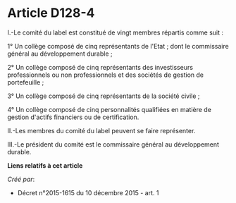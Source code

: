 # Article D128-4

I.-Le comité du label est constitué de vingt membres répartis comme suit : 

1° Un collège composé de cinq représentants de l'Etat ; dont le commissaire général au développement durable ; 

2° Un collège composé de cinq représentants des investisseurs professionnels ou non professionnels et des sociétés de gestion
de portefeuille ; 

3° Un collège composé de cinq représentants de la société civile ; 

4° Un collège composé de cinq personnalités qualifiées en matière de gestion d'actifs financiers ou de certification. 

II.-Les membres du comité du label peuvent se faire représenter. 

III.-Le président du comité est le commissaire général au développement durable.

**Liens relatifs à cet article**

_Créé par_:

  - Décret n°2015-1615 du 10 décembre 2015 - art. 1
